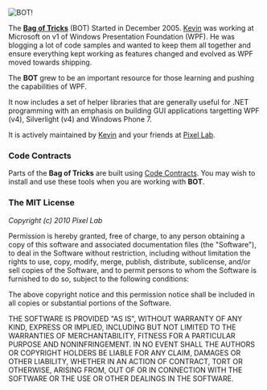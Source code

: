 ![BOT!](https://github.com/thinkpixellab/bot/raw/master/Demo/Wpf/logo.png)

The **[Bag of Tricks](http://github.com/thinkpixellab/bot)** (BOT) Started in December 2005. [Kevin](http://github.com/kevmoo) was working at Microsoft on v1 of Windows Presentation Foundation (WPF). He was blogging a lot of code samples and wanted to keep them all together and ensure everything kept working as features changed and evolved as WPF moved towards shipping.

The **BOT** grew to be an important resource for those learning and pushing the capabilities of WPF.

It now includes a set of helper libraries that are generally useful for .NET programming with an emphasis on building GUI applications targetting WPF (v4), Silverlight (v4) and Windows Phone 7.

It is actively maintained by [Kevin](http://github.com/kevmoo) and your friends at [Pixel Lab](http://thinkpixellab.com "Pixel Lab").

### Code Contracts
Parts of the **Bag of Tricks** are built using [Code Contracts](http://msdn.microsoft.com/en-us/devlabs/dd491992.aspx). You may wish to install and use these tools when you are working with **BOT**.

### The MIT License

*Copyright (c) 2010 Pixel Lab*

Permission is hereby granted, free of charge, to any person obtaining a copy of this software and associated documentation files (the "Software"), to deal in the Software without restriction, including without limitation the rights to use, copy, modify, merge, publish, distribute, sublicense, and/or sell copies of the Software, and to permit persons to whom the Software is furnished to do so, subject to the following conditions:

The above copyright notice and this permission notice shall be included in all copies or substantial portions of the Software.

THE SOFTWARE IS PROVIDED "AS IS", WITHOUT WARRANTY OF ANY KIND, EXPRESS OR IMPLIED, INCLUDING BUT NOT LIMITED TO THE WARRANTIES OF MERCHANTABILITY, FITNESS FOR A PARTICULAR PURPOSE AND NONINFRINGEMENT. IN NO EVENT SHALL THE AUTHORS OR COPYRIGHT HOLDERS BE LIABLE FOR ANY CLAIM, DAMAGES OR OTHER LIABILITY, WHETHER IN AN ACTION OF CONTRACT, TORT OR OTHERWISE, ARISING FROM, OUT OF OR IN CONNECTION WITH THE SOFTWARE OR THE USE OR OTHER DEALINGS IN THE SOFTWARE.
